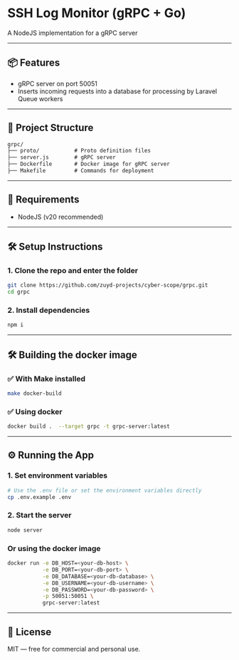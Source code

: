 # SSH Log Monitor (gRPC + Go)

A NodeJS implementation for a gRPC server

---

## 📦 Features

- gRPC server on port 50051
- Inserts incoming requests into a database for processing by Laravel Queue workers

---

## 📁 Project Structure

```txt
grpc/
├── proto/           # Proto definition files
├── server.js        # gRPC server
├── Dockerfile       # Docker image for gRPC server
├── Makefile         # Commands for deployment
```

---

## 🚀 Requirements

- NodeJS (v20 recommended)

---

## 🛠 Setup Instructions

### 1. Clone the repo and enter the folder

```bash
git clone https://github.com/zuyd-projects/cyber-scope/grpc.git
cd grpc
```

### 2. Install dependencies

```bash
npm i
```

---

## 🛠 Building the docker image

### ✅ With Make installed

```bash
make docker-build
```

### ✅ Using docker

```bash
docker build .  --target grpc -t grpc-server:latest
```

---

## ⚙️ Running the App

### 1. Set environment variables

```bash
# Use the .env file or set the environment variables directly
cp .env.example .env
```

### 2. Start the server

```bash
node server
```

### Or using the docker image

```bash
docker run -e DB_HOST=<your-db-host> \
           -e DB_PORT=<your-db-port> \
           -e DB_DATABASE=<your-db-database> \
           -e DB_USERNAME=<your-db-username> \
           -e DB_PASSWORD=<your-db-password> \
           -p 50051:50051 \
           grpc-server:latest
```

---

## 🧾 License

MIT — free for commercial and personal use.

